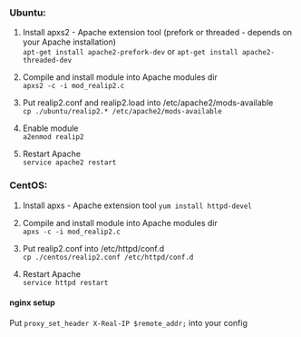 ### Ubuntu: ###

1. Install apxs2 - Apache extension tool (prefork or threaded - depends on your Apache installation)  
`apt-get install apache2-prefork-dev`
or
`apt-get install apache2-threaded-dev`

2. Compile and install module into Apache modules dir  
`apxs2 -c -i mod_realip2.c`

3. Put realip2.conf and realip2.load into /etc/apache2/mods-available  
`cp ./ubuntu/realip2.* /etc/apache2/mods-available`  

4. Enable module  
`a2enmod realip2`

5. Restart Apache  
`service apache2 restart`


### CentOS: ###

1. Install apxs - Apache extension tool
`yum install httpd-devel`

2. Compile and install module into Apache modules dir  
`apxs -c -i mod_realip2.c`

3. Put realip2.conf into /etc/httpd/conf.d  
`cp ./centos/realip2.conf /etc/httpd/conf.d` 

4. Restart Apache  
`service httpd restart`


#### nginx setup ###

Put `proxy_set_header X-Real-IP $remote_addr;` into your config
